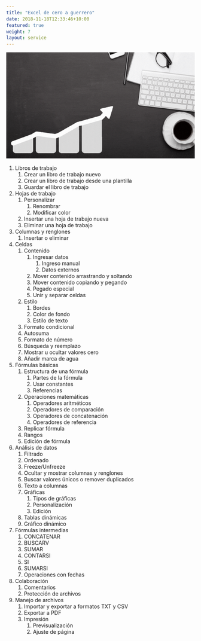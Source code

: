 ```yaml
---
title: "Excel de cero a guerrero"
date: 2018-11-18T12:33:46+10:00
featured: true
weight: 7
layout: service
---
```


![Portada de Excel de cero a guerrero](/images/cursos/cero-guerrero.gif)

1. Libros de trabajo
    1. Crear un libro de trabajo nuevo
    1. Crear un libro de trabajo desde una plantilla
    1. Guardar el libro de trabajo
1. Hojas de trabajo
    1. Personalizar
        1. Renombrar
        1. Modificar color
    1. Insertar una hoja de trabajo nueva
    1. Eliminar una hoja de trabajo
1. Columnas y renglones
    1. Insertar o eliminar
1. Celdas	
    1. Contenido
        1. Ingresar datos
            1. Ingreso manual
            1. Datos externos
        1. Mover contenido arrastrando y soltando
        1. Mover contenido copiando y pegando
        1. Pegado especial
        1. Unir y separar celdas
    1. Estilo
        1. Bordes	
        1. Color de fondo
        1. Estilo de texto
    1. Formato condicional
    1. Autosuma
    1. Formato de número
    1. Búsqueda y reemplazo
    1. Mostrar u ocultar valores cero
    1. Añadir marca de agua
1. Fórmulas básicas
    1. Estructura de una fórmula
        1. Partes de la fórmula
        1. Usar constantes
        1. Referencias
    1. Operaciones matemáticas
        1. Operadores aritméticos
        1. Operadores de comparación
        1. Operadores de concatenación
        1. Operadores de referencia
    1. Replicar fórmula
    1. Rangos
    1. Edición de fórmula
1. Análisis de datos
    1. Filtrado
    1. Ordenado
    1. Freeze/Unfreeze
    1. Ocultar y mostrar columnas y renglones
    1. Buscar valores únicos o remover duplicados
    1. Texto a columnas
    1. Gráficas
        1. Tipos de gráficas
        1. Personalización
        1. Edición
    1. Tablas dinámicas
    1. Gráfico dinámico
1. Fórmulas intermedias
    1. CONCATENAR
    1. BUSCARV
    1. SUMAR
    1. CONTARSI
    1. SI
    1. SUMARSI
    1. Operaciones con fechas
1. Colaboración
    1. Comentarios
    1. Protección de archivos
1. Manejo de archivos
    1. Importar y exportar a formatos TXT y CSV
    1. Exportar a PDF
    1. Impresión
        1. Previsualización
        1. Ajuste de página
